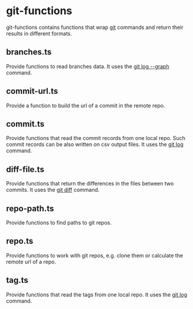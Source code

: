 # git-functions
git-functions contains functions that wrap [git](https://git-scm.com/) commands and return their results in different formats.

## branches.ts
Provide functions to read branches data. It uses the [git log --graph](https://git-scm.com/docs/git-log) command.

## commit-url.ts
Provide a function to build the url of a commit in the remote repo.

## commit.ts
Provide functions that read the commit records from one local repo. Such commit records can be also written on csv output files. It uses the [git log](https://git-scm.com/docs/git-log) command.

## diff-file.ts
Provide functions that return the differences in the files between two commits. It uses the [git diff](https://git-scm.com/docs/git-diff) command.

## repo-path.ts
Provide functions to find paths to git repos.

## repo.ts
Provide functions to work with git repos, e.g. clone them or calculate the remote url of a repo.

## tag.ts
Provide functions that read the tags from one local repo. It uses the [git log](https://git-scm.com/docs/git-log) command.